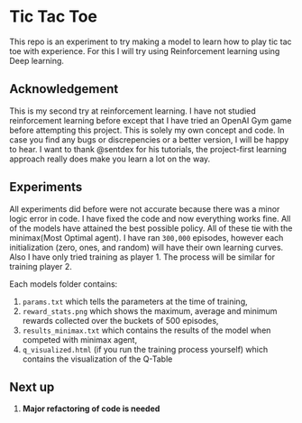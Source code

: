 # Tic Tac Toe

This repo is an experiment to try making a model to learn how to play tic tac toe with experience. For this I will try using Reinforcement learning using Deep learning.

## Acknowledgement

This is my second try at reinforcement learning. I have not studied reinforcement learning before except that I have tried an OpenAI Gym game before attempting this project. This is solely my own concept and code. In case you find any bugs or discrepencies or a better version, I will be happy to hear. I want to thank @sentdex for his tutorials, the project-first learning approach really does make you learn a lot on the way.

## Experiments

All experiments did before were not accurate because there was a minor logic error in code. I have fixed the code and now everything works fine. All of the models have attained the best possible policy. All of these tie with the minimax(Most Optimal agent). I have ran `300,000` episodes, however each initialization (zero, ones, and random) will have their own learning curves. Also I have only tried training as player 1. The process will be similar for training player 2.

Each models folder contains:

1. `params.txt` which tells the parameters at the time of training,
2. `reward_stats.png` which shows the maximum, average and minimum rewards collected over the buckets of 500 episodes,
3. `results_minimax.txt` which contains the results of the model when competed with minimax agent,
4. `q_visualized.html` (if you run the training process yourself) which contains the visualization of the Q-Table

## Next up

1. **Major refactoring of code is needed**
